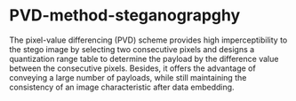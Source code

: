 # PVD-method-steganograpghy
The pixel-value differencing (PVD) scheme provides high imperceptibility to the stego image by selecting two consecutive pixels and designs a quantization range table to determine the payload by the difference value between the consecutive pixels. Besides, it offers the advantage of conveying a large number of payloads, while still maintaining the consistency of an image characteristic after data embedding.
